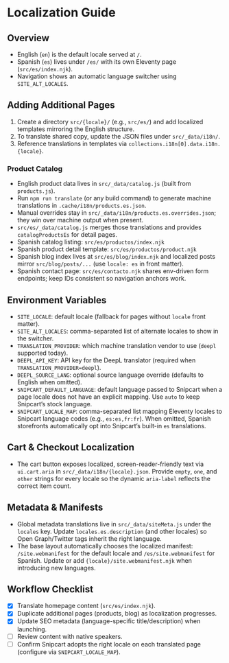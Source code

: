 # Localization Guide

## Overview
- English (`en`) is the default locale served at `/`.
- Spanish (`es`) lives under `/es/` with its own Eleventy page (`src/es/index.njk`).
- Navigation shows an automatic language switcher using `SITE_ALT_LOCALES`.

## Adding Additional Pages
1. Create a directory `src/{locale}/` (e.g., `src/es/`) and add localized templates mirroring the English structure.
2. To translate shared copy, update the JSON files under `src/_data/i18n/`.
3. Reference translations in templates via `collections.i18n[0].data.i18n.{locale}`.

### Product Catalog
- English product data lives in `src/_data/catalog.js` (built from `products.js`).
- Run `npm run translate` (or any build command) to generate machine translations in `.cache/i18n/products.es.json`.
- Manual overrides stay in `src/_data/i18n/products.es.overrides.json`; they win over machine output when present.
- `src/es/_data/catalog.js` merges those translations and provides `catalogProductsEs` for detail pages.
- Spanish catalog listing: `src/es/productos/index.njk`
- Spanish product detail template: `src/es/productos/product.njk`
- Spanish blog index lives at `src/es/blog/index.njk` and localized posts mirror `src/blog/posts/...` (use `locale: es` in front matter).
- Spanish contact page: `src/es/contacto.njk` shares env-driven form endpoints; keep IDs consistent so navigation anchors work.

## Environment Variables
- `SITE_LOCALE`: default locale (fallback for pages without `locale` front matter).
- `SITE_ALT_LOCALES`: comma-separated list of alternate locales to show in the switcher.
- `TRANSLATION_PROVIDER`: which machine translation vendor to use (`deepl` supported today).
- `DEEPL_API_KEY`: API key for the DeepL translator (required when `TRANSLATION_PROVIDER=deepl`).
- `DEEPL_SOURCE_LANG`: optional source language override (defaults to English when omitted).
- `SNIPCART_DEFAULT_LANGUAGE`: default language passed to Snipcart when a page locale does not have an explicit mapping. Use `auto` to keep Snipcart’s stock language.
- `SNIPCART_LOCALE_MAP`: comma-separated list mapping Eleventy locales to Snipcart language codes (e.g., `es:es,fr:fr`). When omitted, Spanish storefronts automatically opt into Snipcart’s built-in `es` translations.

## Cart & Checkout Localization
- The cart button exposes localized, screen-reader-friendly text via `ui.cart.aria` in `src/_data/i18n/{locale}.json`. Provide `empty`, `one`, and `other` strings for every locale so the dynamic `aria-label` reflects the correct item count.

## Metadata & Manifests
- Global metadata translations live in `src/_data/siteMeta.js` under the `locales` key. Update `locales.es.description` (and other locales) so Open Graph/Twitter tags inherit the right language.
- The base layout automatically chooses the localized manifest: `/site.webmanifest` for the default locale and `/es/site.webmanifest` for Spanish. Update or add `{locale}/site.webmanifest.njk` when introducing new languages.

## Workflow Checklist
- [x] Translate homepage content (`src/es/index.njk`).
- [x] Duplicate additional pages (products, blog) as localization progresses.
- [x] Update SEO metadata (language-specific title/description) when launching.
- [ ] Review content with native speakers.
- [ ] Confirm Snipcart adopts the right locale on each translated page (configure via `SNIPCART_LOCALE_MAP`).
